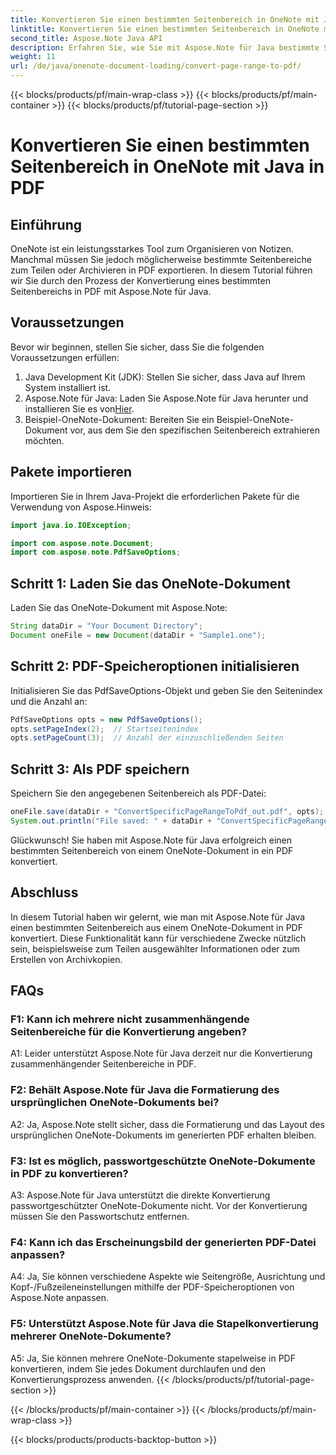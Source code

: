 ```yaml
---
title: Konvertieren Sie einen bestimmten Seitenbereich in OneNote mit Java in PDF
linktitle: Konvertieren Sie einen bestimmten Seitenbereich in OneNote mit Java in PDF
second_title: Aspose.Note Java API
description: Erfahren Sie, wie Sie mit Aspose.Note für Java bestimmte Seitenbereiche nahtlos von OneNote in PDF konvertieren. Formatierung und Layout bleiben mühelos erhalten.
weight: 11
url: /de/java/onenote-document-loading/convert-page-range-to-pdf/
---
```


{{< blocks/products/pf/main-wrap-class >}}
{{< blocks/products/pf/main-container >}}
{{< blocks/products/pf/tutorial-page-section >}}

# Konvertieren Sie einen bestimmten Seitenbereich in OneNote mit Java in PDF

## Einführung

OneNote ist ein leistungsstarkes Tool zum Organisieren von Notizen. Manchmal müssen Sie jedoch möglicherweise bestimmte Seitenbereiche zum Teilen oder Archivieren in PDF exportieren. In diesem Tutorial führen wir Sie durch den Prozess der Konvertierung eines bestimmten Seitenbereichs in PDF mit Aspose.Note für Java.

## Voraussetzungen

Bevor wir beginnen, stellen Sie sicher, dass Sie die folgenden Voraussetzungen erfüllen:

1. Java Development Kit (JDK): Stellen Sie sicher, dass Java auf Ihrem System installiert ist.
2.  Aspose.Note für Java: Laden Sie Aspose.Note für Java herunter und installieren Sie es von[Hier](https://releases.aspose.com/note/java/).
3. Beispiel-OneNote-Dokument: Bereiten Sie ein Beispiel-OneNote-Dokument vor, aus dem Sie den spezifischen Seitenbereich extrahieren möchten.

## Pakete importieren

Importieren Sie in Ihrem Java-Projekt die erforderlichen Pakete für die Verwendung von Aspose.Hinweis:

```java
import java.io.IOException;

import com.aspose.note.Document;
import com.aspose.note.PdfSaveOptions;
```

## Schritt 1: Laden Sie das OneNote-Dokument

Laden Sie das OneNote-Dokument mit Aspose.Note:

```java
String dataDir = "Your Document Directory";
Document oneFile = new Document(dataDir + "Sample1.one");
```

## Schritt 2: PDF-Speicheroptionen initialisieren

Initialisieren Sie das PdfSaveOptions-Objekt und geben Sie den Seitenindex und die Anzahl an:

```java
PdfSaveOptions opts = new PdfSaveOptions();
opts.setPageIndex(2);  // Startseitenindex
opts.setPageCount(3);  // Anzahl der einzuschließenden Seiten
```

## Schritt 3: Als PDF speichern

Speichern Sie den angegebenen Seitenbereich als PDF-Datei:

```java
oneFile.save(dataDir + "ConvertSpecificPageRangeToPdf_out.pdf", opts);
System.out.println("File saved: " + dataDir + "ConvertSpecificPageRangeToPdf_out.pdf");
```

Glückwunsch! Sie haben mit Aspose.Note für Java erfolgreich einen bestimmten Seitenbereich von einem OneNote-Dokument in ein PDF konvertiert.

## Abschluss

In diesem Tutorial haben wir gelernt, wie man mit Aspose.Note für Java einen bestimmten Seitenbereich aus einem OneNote-Dokument in PDF konvertiert. Diese Funktionalität kann für verschiedene Zwecke nützlich sein, beispielsweise zum Teilen ausgewählter Informationen oder zum Erstellen von Archivkopien.

## FAQs

### F1: Kann ich mehrere nicht zusammenhängende Seitenbereiche für die Konvertierung angeben?

A1: Leider unterstützt Aspose.Note für Java derzeit nur die Konvertierung zusammenhängender Seitenbereiche in PDF.

### F2: Behält Aspose.Note für Java die Formatierung des ursprünglichen OneNote-Dokuments bei?

A2: Ja, Aspose.Note stellt sicher, dass die Formatierung und das Layout des ursprünglichen OneNote-Dokuments im generierten PDF erhalten bleiben.

### F3: Ist es möglich, passwortgeschützte OneNote-Dokumente in PDF zu konvertieren?

A3: Aspose.Note für Java unterstützt die direkte Konvertierung passwortgeschützter OneNote-Dokumente nicht. Vor der Konvertierung müssen Sie den Passwortschutz entfernen.

### F4: Kann ich das Erscheinungsbild der generierten PDF-Datei anpassen?

A4: Ja, Sie können verschiedene Aspekte wie Seitengröße, Ausrichtung und Kopf-/Fußzeileneinstellungen mithilfe der PDF-Speicheroptionen von Aspose.Note anpassen.

### F5: Unterstützt Aspose.Note für Java die Stapelkonvertierung mehrerer OneNote-Dokumente?

A5: Ja, Sie können mehrere OneNote-Dokumente stapelweise in PDF konvertieren, indem Sie jedes Dokument durchlaufen und den Konvertierungsprozess anwenden.
{{< /blocks/products/pf/tutorial-page-section >}}

{{< /blocks/products/pf/main-container >}}
{{< /blocks/products/pf/main-wrap-class >}}

{{< blocks/products/products-backtop-button >}}
